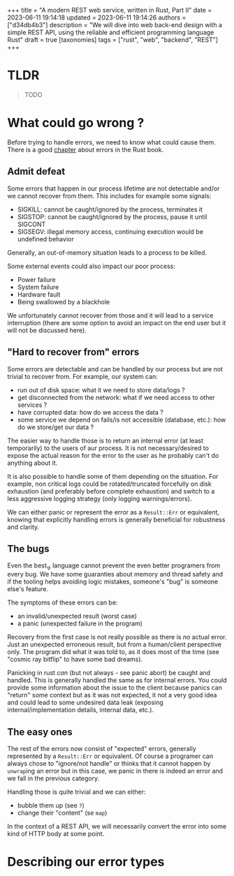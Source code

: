 +++
title = "A modern REST web service, written in Rust, Part II"
date = 2023-06-11 19:14:18
updated = 2023-06-11 19:14:26
authors = ["d34db4b3"]
description =  "We will dive into web back-end design with a simple REST API, using the reliable and efficient programming language Rust"
draft = true
[taxonomies]
tags = ["rust", "web", "backend", "REST"]
+++

# TLDR

> TODO

# What could go wrong ?

Before trying to handle errors, we need to know what could cause them. There is a good [chapter](https://doc.rust-lang.org/book/ch09-00-error-handling.html) about errors in the Rust book.

## Admit defeat

Some errors that happen in our process lifetime are not detectable and/or we cannot recover from them. This includes for example some signals:
- SIGKILL: cannot be caught/ignored by the process, terminates it
- SIGSTOP: cannot be caught/ignored by the process, pause it until SIGCONT
- SIGSEGV: illegal memory access, continuing execution would be undefined behavior

Generally, an out-of-memory situation leads to a process to be killed.

Some external events could also impact our poor process:
- Power failure
- System failure
- Hardware fault
- Being swallowed by a blackhole

We unfortunately cannot recover from those and it will lead to a service interruption (there are some option to avoid an impact on the end user but it will not be discussed here).

## "Hard to recover from" errors

Some errors are detectable and can be handled by our process but are not trivial to recover from.
For example, our system can:
- run out of disk space: what it we need to store data/logs ?
- get disconnected from the network: what if we need access to other services ?
- have corrupted data: how do we access the data ?
- some service we depend on fails/is not accessible (database, etc.): how do we store/get our data ? 
<!-- - get overloaded (cpu/io/network): what if we have some timing constraints ? (this one is not really an error but you may then encounter some timeouts) -->

The easier way to handle those is to return an internal error (at least temporarily) to the users of aur process.
It is not necessary/desired to expose the actual reason for the error to the user as he probably can't do anything about it.

It is also possible to handle some of them depending on the situation. For example, non critical logs could be rotated/truncated forcefully on disk exhaustion (and preferably before complete exhaustion) and switch to a less aggressive logging strategy (only logging warnings/errors).

We can either panic or represent the error as a `Result::Err` or equivalent, knowing that explicitly handling errors is generally beneficial for robustness and clarity.

## The bugs

Even the best&#2122; language cannot prevent the even better programers from every bug. We have some guaranties about memory and thread safety and if the tooling helps avoiding logic mistakes, someone's "bug" is someone else's feature.

The symptoms of these errors can be:
- an invalid/unexpected result (worst case)
- a panic (unexpected failure in the program)

Recovery from the first case is not really possible as there is *no* actual error. Just an unexpected erroneous result, but from a human/client perspective only. The program did what it was told to, as it does most of the time (see "cosmic ray bitflip" to have some bad dreams).

Panicking in rust *can* (but not always - see panic abort) be caught and handled. This is generally handled the same as for internal errors. You could provide some information about the issue to the client because panics can "return" some context but as it was not expected, it not a very good idea and could lead to some undesired data leak (exposing internal/implementation details, internal data, etc.).

## The easy ones

The rest of the errors now consist of "expected" errors, generally represented by a `Result::Err` or equivalent.
Of course a programer can always chose to "ignore/not handle" or thinks that it cannot happen by `unwrap`ing an error but in this case, we panic in there is indeed an error and we fall in the previous category.

Handling those is quite trivial and we can either:
- bubble them up (see `?`)
- change their "content" (se `map`)

In the context of a REST API, we will necessarily convert the error into some kind of HTTP body at some point.

# Describing our error types
